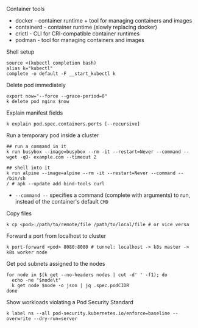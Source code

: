 Container tools

* docker - container runtime + tool for managing containers and images
* containerd - container runtime (slowly replacing docker)
* crictl - CLI for CRI-compatible container runtimes
* podman - tool for managing containers and images

Shell setup

```
source <(kubectl completion bash)
alias k="kubectl"
complete -o default -F __start_kubectl k
```

Delete pod immediately

```
export now="--force --grace-period=0"
k delete pod nginx $now
```

Explain manifest fields

```
k explain pod.spec.containers.ports [--recursive]
```

Run a temporary pod inside a cluster

```
## run a command in it
k run busybox --image=busybox --rm -it --restart=Never --command -- wget -qO- example.com --timeout 2

## shell into it
k run alpine --image=alpine --rm -it --restart=Never --command -- /bin/sh
/ # apk --update add bind-tools curl
```

* `--command --` specifies a command (complete with arguments) to run, instead of the container's default `CMD`

Copy files

```
k cp <pod>:/path/to/remote/file /path/to/local/file # or vice versa
```

Forward a port from localhost to cluster

```
k port-forward <pod> 8080:8080 # tunnel: localhost -> k8s master -> k8s worker node
```

Get pod subnets assigned to the nodes

```
for node in $(k get --no-headers nodes | cut -d' ' -f1); do
  echo -ne "$node\t"
  k get node $node -o json | jq .spec.podCIDR
done
```

Show workloads violating a Pod Security Standard

```
k label ns --all pod-security.kubernetes.io/enforce=baseline --overwrite --dry-run=server
```
